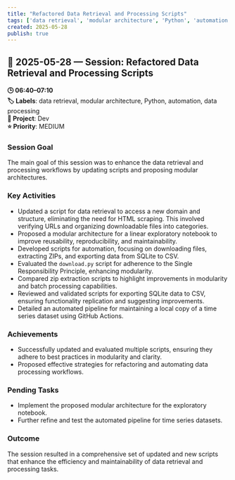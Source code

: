 ```yaml
---
title: "Refactored Data Retrieval and Processing Scripts"
tags: ['data retrieval', 'modular architecture', 'Python', 'automation', 'data processing']
created: 2025-05-28
publish: true
---
```


## 📅 2025-05-28 — Session: Refactored Data Retrieval and Processing Scripts

**🕒 06:40–07:10**  
**🏷️ Labels**: data retrieval, modular architecture, Python, automation, data processing  
**📂 Project**: Dev  
**⭐ Priority**: MEDIUM  


### Session Goal
The main goal of this session was to enhance the data retrieval and processing workflows by updating scripts and proposing modular architectures.

### Key Activities
- Updated a script for data retrieval to access a new domain and structure, eliminating the need for HTML scraping. This involved verifying URLs and organizing downloadable files into categories.
- Proposed a modular architecture for a linear exploratory notebook to improve reusability, reproducibility, and maintainability.
- Developed scripts for automation, focusing on downloading files, extracting ZIPs, and exporting data from SQLite to CSV.
- Evaluated the `download.py` script for adherence to the Single Responsibility Principle, enhancing modularity.
- Compared zip extraction scripts to highlight improvements in modularity and batch processing capabilities.
- Reviewed and validated scripts for exporting SQLite data to CSV, ensuring functionality replication and suggesting improvements.
- Detailed an automated pipeline for maintaining a local copy of a time series dataset using GitHub Actions.

### Achievements
- Successfully updated and evaluated multiple scripts, ensuring they adhere to best practices in modularity and clarity.
- Proposed effective strategies for refactoring and automating data processing workflows.

### Pending Tasks
- Implement the proposed modular architecture for the exploratory notebook.
- Further refine and test the automated pipeline for time series datasets.

### Outcome
The session resulted in a comprehensive set of updated and new scripts that enhance the efficiency and maintainability of data retrieval and processing tasks.
